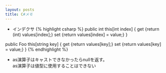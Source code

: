 ```yaml
---
layout: posts
title: C#メモ 
---
```


* インデクサ 
{% highlight csharp %}
public int this[int index]
{
    get {return (int) values[index];}
    set {return values[index] = value;}
}

public Foo this[string key]
{
    get {return values[key];}
    set {return values[key] = value;}
}
{% endhighlight %}   

* as演算子はキャストできなかったらnullを返す。   
  as演算子は値型に使用することはできない   
